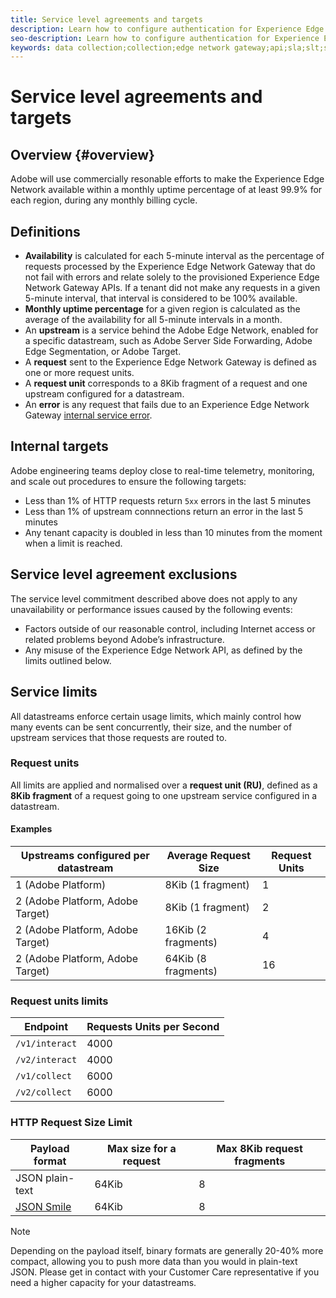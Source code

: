 ```yaml
---
title: Service level agreements and targets
description: Learn how to configure authentication for Experience Edge Server-to-Server API
seo-description: Learn how to configure authentication for Experience Edge Server-to-Server API
keywords: data collection;collection;edge network gateway;api;sla;slt;service levels
---
```


# Service level agreements and targets

## Overview {#overview}

Adobe will use commercially resonable efforts to make the Experience Edge Network available within a monthly uptime percentage of at least 99.9% for each region, during any monthly billing cycle.

## Definitions

* **Availability** is calculated for each 5-minute interval as the percentage of requests processed by the Experience Edge Network Gateway that do not fail with errors and relate solely to the provisioned Experience Edge Network Gateway APIs. If a tenant did not make any requests in a given 5-minute interval, that interval is considered to be 100% available.
* **Monthly uptime percentage** for a given region is calculated as the average of the availability for all 5-minute intervals in a month.
* An **upstream** is a service behind the Adobe Edge Network, enabled for a specific datastream, such as Adobe Server Side Forwarding, Adobe Edge Segmentation, or Adobe Target.
* A **request** sent to the Experience Edge Network Gateway is defined as one or more request units.
* A **request unit** corresponds to a 8Kib fragment of a request and one upstream configured for a datastream.
* An **error** is any request that fails due to an Experience Edge Network Gateway [internal service error](error-handling.md).

## Internal targets

Adobe engineering teams deploy close to real-time telemetry, monitoring, and scale out procedures to ensure the following targets:

* Less than 1% of HTTP requests return `5xx` errors in the last 5 minutes
* Less than 1% of upstream connnections return an error in the last 5 minutes
* Any tenant capacity is doubled in less than 10 minutes from the moment when a limit is reached.

## Service level agreement exclusions

The service level commitment described above does not apply to any unavailability or performance issues caused by the following events:

* Factors outside of our reasonable control, including Internet access or related problems beyond Adobe’s infrastructure.
* Any misuse of the Experience Edge Network API, as defined by the limits outlined below.

## Service limits

All datastreams enforce certain usage limits, which mainly control how many events can be sent concurrently, their size, and the number of upstream services that those requests are routed to.

### Request units

All limits are applied and normalised over a **request unit (RU)**, defined as a **8Kib fragment** of a request going to one upstream service configured in a datastream.

#### Examples

| Upstreams configured per datastream | Average Request Size | Request Units |
| --- | --- | --- |
| 1 (Adobe Platform) | 8Kib (1 fragment) | 1 |
| 2 (Adobe Platform, Adobe Target) | 8Kib (1 fragment)  | 2 |
| 2 (Adobe Platform, Adobe Target) | 16Kib (2 fragments)  | 4 |
| 2 (Adobe Platform, Adobe Target) | 64Kib (8 fragments)  | 16 |

### Request units limits

| Endpoint | Requests Units per Second |
| --- | --- |
| `/v1/interact` | 4000 |
| `/v2/interact` | 4000 |
| `/v1/collect` | 6000 |
| `/v2/collect` | 6000 |


### HTTP Request Size Limit

| Payload format | Max size for a request | Max 8Kib request fragments |
| --- | --- | --- |
| JSON plain-text | 64Kib | 8 |
| [JSON Smile](https://github.com/FasterXML/smile-format-specification) | 64Kib | 8 |


>[!NOTE]
>
>Depending on the payload itself, binary formats are generally 20-40% more compact, allowing you to push more data than you would in plain-text JSON. Please get in contact with your Customer Care representative if you need a higher capacity for your datastreams.

